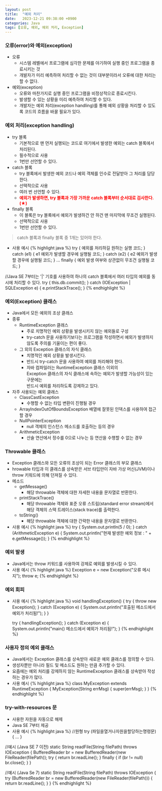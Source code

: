 ```yaml
---
layout: post
title:  "예외 처리"
date:   2023-12-21 09:38:00 +0900
categories: Java
tags: [오류, 예외, 예외 처리, Exception]
---
```


### 오류(error)와 예외(exception)

- 오류
    - 시스템 레벨에서 프로그램에 심각한 문제를 야기하여 실행 중인 프로그램을 종료시키는 것
    - 개발자가 미리 예측하여 처리할 수 없는 것이 대부분이라서 오류에 대한 처리는 할 수 없다.
- 예외(exception)
    - 오류와 마찬가지로 실행 중인 프로그램을 비정상적으로 종료시킨다.
    - 발생할 수 있는 상황을 미리 예측하여 처리할 수 있다.
    - 개발자는 예외 처리(exception handling)를 통해 예외 상황을 처리할 수 있도록 코드의 흐름을 바꿀 필요가 있다.

### 예외 처리(exception handling)

- try 블록
    - 기본적으로 맨 먼저 실행되는 코드로 여기에서 발생한 예외는 catch 블록에서 처리된다.
    - 필수적으로 사용
    - 1번만 선언할 수 있다.
- catch 블록
    - try 블록에서 발생한 예외 코드나 예외 객체를 인수로 전달받아 그 처리를 담당한다.
    - 선택적으로 사용
    - 여러 번 선언할 수 있다.
    - <b style="color: red;">예외가 발생하면, try 블록과 가장 가까운 catch 블록부터 순서대로 검사한다. (★)</b>
- finally 블록
    - 이 블록은 try 블록에서 예외가 발생하건 안 하건 맨 마지막에 무조건 실행된다.
    - 선택적으로 사용
    - 1번만 선언할 수 있다.

>catch 블록과 finally 블록 중 1개는 있어야 한다.

- 사용 예시
{% highlight java %}
try {
    예외를 처리하길 원하는 실행 코드;
} catch (e1) {
    e1 예외가 발생할 경우에 실행될 코드;
} catch (e2) {
    e2 예외가 발생할 경우에 실행될 코드;
}
...
finally {
    예외 발생 여부와 상관없이 무조건 실행될 코드;
}

//Java SE 7부터는 '|' 기호를 사용하여 하나의 catch 블록에서 여러 타입의 예외를 동시에 처리할 수 있다.
try {
    this.db.commit();
} catch (IOException | SQLException e) {
    e.printStackTrace();
}
{% endhighlight %}

### 예외(Exception) 클래스

- Java에서 모든 예외의 조상 클래스
- 종류
    - RuntimeException 클래스
        - 주로 치명적인 예외 상황을 발생시키지 않는 예외들로 구성
        - try-catch 문을 사용하기보다는 프로그램을 작성하면서 예외가 발생하지 않도록 주의를 기울이는 편이 좋다.
    - 그 외의 Exception 클래스의 자식 클래스
        - 치명적인 예외 상황을 발생시킨다.
        - 반드시 try-catch 문을 사용하여 예외를 처리해야 한다.
        - 자바 컴파일러는 RuntimeException 클래스 이외의  
        Exception 클래스의 자식 클래스에 속하는 예외가 발생할 가능성이 있는 구문에는    
        반드시 예외를 처리하도록 강제하고 있다.
- 자주 사용되는 예외 클래스
    - ClassCastException
        - 수행할 수 없는 타입 변환이 진행될 경우
    - ArrayIndexOutOfBoundsException	배열에 잘못된 인덱스를 사용하여 접근할 경우
    - NullPointerException
        - null 객체의 인스턴스 메소드를 호출하는 등의 경우
    - ArithmeticException
        - 산술 연산에서 정수를 0으로 나누는 등 연산을 수행할 수 없는 경우

 ### Throwable 클래스

- Exception 클래스와 모든 오류의 조상이 되는 Error 클래스의 부모 클래스
- hrowable 타입과 이 클래스를 상속받은 서브 타입만이 자바 가상 머신(JVM)이나 throw 키워드에 의해 던져질 수 있다.
- 메소드
    - getMessage()
        - 해당 throwable 객체에 대한 자세한 내용을 문자열로 반환한다.
    - printStackTrace()
        - 해당 throwable 객체와 표준 오류 스트림(standard error stream)에서  
        해당 객체의 스택 트레이스(stack trace)를 출력한다.
    - toString()
        - 해당 throwable 객체에 대한 간략한 내용을 문자열로 반환한다.
- 사용 예시
{% highlight java %}
try {
    System.out.println(5 / 0);
} catch (ArithmeticException e) {
    System.out.println("현재 발생한 예외 정보 : " + e.getMessage());
}
{% endhighlight %}

### 예외 발생

- Java에서는 throw 키워드를 사용하여 강제로 예외를 발생시킬 수 있다.
- 사용 예시
{% highlight java %}
Exception e = new Exception("오류 메시지");
throw e;
{% endhighlight %}

### 예외 회피

- 사용 예시
{% highlight java %}
    void handlingException() {
        try {
            throw new Exception();
        } catch (Exception e) {
            System.out.println("호출된 메소드에서 예외가 처리됨!");
        }
    }

    try {
        handlingException();
    } catch (Exception e) {
        System.out.println("main() 메소드에서 예외가 처리됨!");
    }
{% endhighlight %}

### 사용자 정의 예외 클래스

- Java에서는 Exception 클래스를 상속받아 새로운 예외 클래스를 정의할 수 있다.
- 생성자뿐만 아니라 필드 및 메소드도 원하는 만큼 추가할 수 있다.
- 요즘에는 예외 처리를 강제하지 않는 RuntimeException 클래스를 상속받아 작성하는 경우가 많다.
- 사용 예시
{% highlight java %}
class MyException extends RuntimeException {
    MyException(String errMsg) {
        super(errMsg);
    }
}
{% endhighlight %}

### try-with-resources 문

- 사용한 자원을 자동으로 해제
- Java SE 7부터 제공
- 사용 예시
{% highlight java %}
//원형
try (파일을열거나자원을할당하는명령문) {
    ...
}

//예시 (Java SE 7 이전)
static String readFile(String filePath) throws IOException {
    BufferedReader br = new BufferedReader(new FileReader(filePath));
    try {
        return br.readLine();
    } finally {
        if (br != null)
            br.close();
    }
}

//예시 (Java Se 7)
static String readFile(String filePath) throws IOException {
    try (BufferedReader br = new BufferedReader(new FileReader(filePath))) {
        return br.readLine();
    }
}
{% endhighlight %}